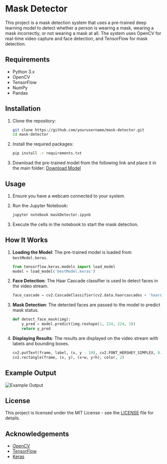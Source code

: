 # Mask Detector

This project is a mask detection system that uses a pre-trained deep learning model to detect whether a person is wearing a mask, wearing a mask incorrectly, or not wearing a mask at all. The system uses OpenCV for real-time video capture and face detection, and TensorFlow for mask detection.

## Requirements

- Python 3.x
- OpenCV
- TensorFlow
- NumPy
- Pandas

## Installation

1. Clone the repository:
    ```sh
    git clone https://github.com/yourusername/mask-detector.git
    cd mask-detector
    ```

2. Install the required packages:
    ```sh
    pip install -r requirements.txt
    ```

3. Download the pre-trained model from the following link and place it in the main folder:
    [Download Model](https://drive.google.com/file/d/1nkC_eUSP4yV91Y329MpnA92mPhA3pcFM/view?usp=sharing)

## Usage

1. Ensure you have a webcam connected to your system.

2. Run the Jupyter Notebook:
    ```sh
    jupyter notebook maskDetector.ipynb
    ```

3. Execute the cells in the notebook to start the mask detection.

## How It Works

1. **Loading the Model**: The pre-trained model is loaded from `bestModel.keras`.
    ```python
    from tensorflow.keras.models import load_model
    model = load_model('bestModel.keras')
    ```

2. **Face Detection**: The Haar Cascade classifier is used to detect faces in the video stream.
    ```python
    face_cascade = cv2.CascadeClassifier(cv2.data.haarcascades + 'haarcascade_frontalface_default.xml')
    ```

3. **Mask Detection**: The detected faces are passed to the model to predict mask status.
    ```python
    def detect_face_mask(img):
        y_pred = model.predict(img.reshape(1, 224, 224, 3))
        return y_pred
    ```

4. **Displaying Results**: The results are displayed on the video stream with labels and bounding boxes.
    ```python
    cv2.putText(frame, label, (x, y - 10), cv2.FONT_HERSHEY_SIMPLEX, 0.9, color, 2, cv2.LINE_AA)
    cv2.rectangle(frame, (x, y), (x+w, y+h), color, 2)
    ```

## Example Output

![Example Output](example_output.png)

## License

This project is licensed under the MIT License - see the [LICENSE](LICENSE) file for details.

## Acknowledgements

- [OpenCV](https://opencv.org/)
- [TensorFlow](https://www.tensorflow.org/)
- [Keras](https://keras.io/)